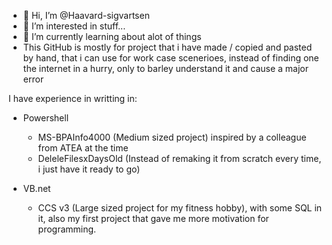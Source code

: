 - 👋 Hi, I’m @Haavard-sigvartsen
- 👀 I’m interested in stuff...
- 🌱 I’m currently learning about alot of things
- This GitHub is mostly for project that i have made / copied and pasted by hand, that i can use for work case scenerioes, instead of finding one the internet in a hurry, only to barley understand it and cause a major error

I have experience in writting in:
  - Powershell
      - MS-BPAInfo4000 (Medium sized project) inspired by a colleague from ATEA at the time
      - DeleleFilesxDaysOld (Instead of remaking it from scratch every time, i just have it ready to go)

  - VB.net
      - CCS v3 (Large sized project for my fitness hobby), with some SQL in it, also my first project that gave me more motivation for programming.

<!---
Haavard-sigvartsen/Haavard-sigvartsen is a ✨ special ✨ repository because its `README.md` (this file) appears on your GitHub profile.
You can click the Preview link to take a look at your changes.
--->
